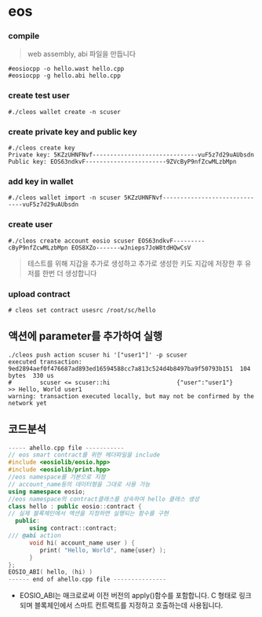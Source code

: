 # eos

### compile
> web assembly, abi 파일을 만듭니다
```
#eosiocpp -o hello.wast hello.cpp
#eosiocpp -g hello.abi hello.cpp
```

### create test user
```
#./cleos wallet create -n scuser
```
### create private key and public key
```
#./cleos create key
Private key: 5KZzUHNFNvf------------------------------vuF5z7d29uAUbsdn
Public key: EOS63ndkvF-----------------------9ZVcByP9nfZcwMLzbMpn

```

### add key in wallet
```
#./cleos wallet import -n scuser 5KZzUHNFNvf------------------------------vuF5z7d29uAUbsdn
```
### create user
```
#./cleos create account eosio scuser EOS63ndkvF---------cByP9nfZcwMLzbMpn EOS8XZo-------wJnieps7JoW8tdHQwCsV
```

> 테스트를 위해 지갑을 추가로 생성하고 추가로 생성한 키도 지갑에 저장한 후 유저를 한번 더 생성합니다


### upload contract
```
# cleos set contract usesrc /root/sc/hello
```

## 액션에 parameter를 추가하여 실행
```
./cleos push action scuser hi '["user1"]' -p scuser
executed transaction: 9ed2894aef0f476687ad893ed16594588cc7a813c524d4b8497ba9f50793b151  104 bytes  330 us
#        scuser <= scuser::hi                   {"user":"user1"}
>> Hello, World user1
warning: transaction executed locally, but may not be confirmed by the network yet
```


## 코드분석
```c++
----- ahello.cpp file -----------
// eos smart contract를 위한 헤더파일을 include
#include <eosiolib/eosio.hpp>
#include <eosiolib/print.hpp>
//eos namespace를 기본으로 지정
// account_name등의 데이터형을 그대로 사용 가능
using namespace eosio;
//eos namespace의 contract클래스를 상속하여 hello 클래스 생성
class hello : public eosio::contract {
// 실제 블록체인에서 액션을 지정하면 실행되는 함수를 구현
  public:
      using contract::contract;
/// @abi action 
      void hi( account_name user ) {
         print( "Hello, World", name{user} );
      }
};
EOSIO_ABI( hello, (hi) )
------ end of ahello.cpp file ---------------
```

* EOSIO_ABI는 매크로로써 이전 버전의 apply()함수를 포함합니다. C 형태로 링크되며 블록체인에서 스마트 컨트랙트를 지정하고 호출하는데 사용됩니다.
